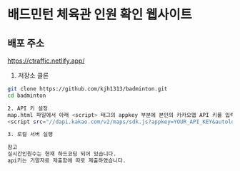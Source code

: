 # 배드민턴 체육관 인원 확인 웹사이트


## 배포 주소  
https://ctraffic.netlify.app/


1. 저장소 클론  
```bash
git clone https://github.com/kjh1313/badminton.git
cd badminton

2. API 키 설정
map.html 파일에서 아래 <script> 태그의 appkey 부분에 본인의 카카오맵 API 키를 입력
<script src="//dapi.kakao.com/v2/maps/sdk.js?appkey=YOUR_API_KEY&autoload=false"></script>

3. 로컬 서버 실행

참고
실시간인원수는 현재 하드코딩 되어 있습니다.
api키는 기말자료 제출함에 따로 제출하였습니다.

